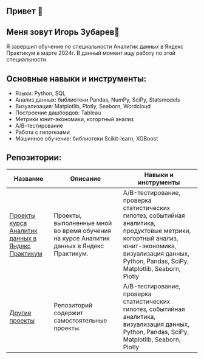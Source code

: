 ## Привет 👋

## Меня зовут Игорь Зубарев🚀

Я завершил обучение по специальности Аналитик данных в Яндекс Практикум в марте 2024г. В данный момент ищу работу по этой специальности.

## Основные навыки и инструменты:
* Языки: Python, SQL
* Анализ данных: библиотеки Pandas, NumPy, SciPy, Statsmodels
* Визуализация: Matplotlib, Plotly, Seaborn, Wordcloud
* Построение дашбордов: Tableau
* Метрики юнит-экономики, когортный анализ
* А/В-тестирование
* Работа с гипотезами
* Машинное обучение: библиотеки Scikit-learn, XGBoost

## Репозитории:

| Название	                                    | Описание	                                 | Навыки и инструменты
|-------------------------------------------------------|--------------------------------------------|-------------------------------------------|
| [Проекты курса Аналитик данных в Яндекс Практикум](../../../yandex_practicum_data_analyst/)	| Проекты, выполненные мной во время обучения на курсе Аналитик данных в Яндекс Практикум. 	| A/B-тестирование, проверка статистических гипотез, событийная аналитика, продуктовые метрики, когортный анализ, юнит-экономика, визуализация данных, Python, Pandas, SciPy, Matplotlib, Seaborn, Plotly
| [Другие проекты](../../../other_projects/)	| Репозиторий содержит самостоятельные проекты. 	| A/B-тестирование, проверка статистических гипотез, событийная аналитика, визуализация данных, Python, Pandas, SciPy, Matplotlib, Seaborn, Plotly
 

<!--
**zvbarev/zvbarev** is a ✨ _special_ ✨ repository because its `README.md` (this file) appears on your GitHub profile.

- 🔭 I’m currently working on ...
- 🌱 I’m currently learning ...
- 👯 I’m looking to collaborate on ...
- 🤔 I’m looking for help with ...
- 💬 Ask me about ...
- 📫 How to reach me: ...
- 😄 Pronouns: ...
- ⚡ Fun fact: ...
-->
